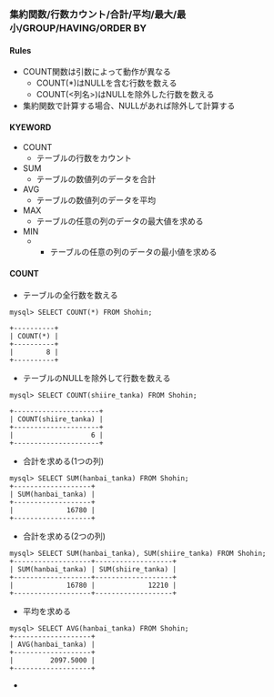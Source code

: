 ### 集約関数/行数カウント/合計/平均/最大/最小/GROUP/HAVING/ORDER BY

#### Rules
- COUNT関数は引数によって動作が異なる
  - COUNT(*)はNULLを含む行数を数える
  - COUNT(<列名>)はNULLを除外した行数を数える
- 集約関数で計算する場合、NULLがあれば除外して計算する

#### KYEWORD
- COUNT
  - テーブルの行数をカウント
- SUM
  - テーブルの数値列のデータを合計 
- AVG
  - テーブルの数値列のデータを平均
- MAX
  - テーブルの任意の列のデータの最大値を求める 
- MIN
  -   - テーブルの任意の列のデータの最小値を求める  
  
#### COUNT
- テーブルの全行数を数える
```
mysql> SELECT COUNT(*) FROM Shohin;

+----------+
| COUNT(*) |
+----------+
|        8 |
+----------+
```

- テーブルのNULLを除外して行数を数える
```
mysql> SELECT COUNT(shiire_tanka) FROM Shohin;

+---------------------+
| COUNT(shiire_tanka) |
+---------------------+
|                   6 |
+---------------------+
```

- 合計を求める(1つの列)
```
mysql> SELECT SUM(hanbai_tanka) FROM Shohin;
+-------------------+
| SUM(hanbai_tanka) |
+-------------------+
|             16780 |
+-------------------+
```

- 合計を求める(2つの列)
```
mysql> SELECT SUM(hanbai_tanka), SUM(shiire_tanka) FROM Shohin;
+-------------------+-------------------+
| SUM(hanbai_tanka) | SUM(shiire_tanka) |
+-------------------+-------------------+
|             16780 |             12210 |
+-------------------+-------------------+
```

- 平均を求める
```
mysql> SELECT AVG(hanbai_tanka) FROM Shohin;
+-------------------+
| AVG(hanbai_tanka) |
+-------------------+
|         2097.5000 |
+-------------------+
```

- 
